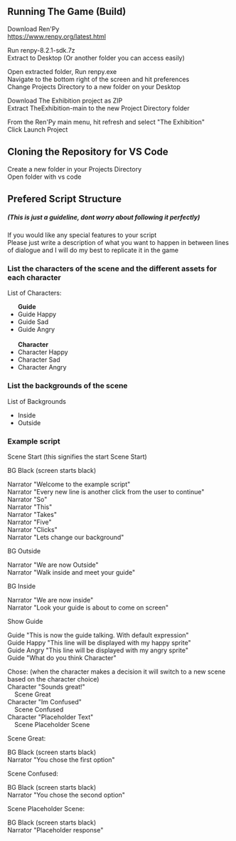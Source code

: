 <h2>Running The Game (Build)</h2>

Download Ren'Py<br />
https://www.renpy.org/latest.html<br />

Run renpy-8.2.1-sdk.7z <br />
Extract to Desktop (Or another folder you can access easily) <br />

Open extracted folder, Run renpy.exe <br />
Navigate to the bottom right of the screen and hit preferences <br />
Change Projects Directory to a new folder on your Desktop <br />

Download The Exhibition project as ZIP <br />
Extract TheExhibition-main to the new Project Directory folder <br />

From the Ren'Py main menu, hit refresh and select "The Exhibition" <br />
Click Launch Project <br />

<h2>Cloning the Repository for VS Code</h2>
Create a new folder in your Projects Directory<br />
Open folder with vs code<br />

<h2>Prefered Script Structure</h2>
<h5>(This is just a guideline, dont worry about following it perfectly)</h5>

If you would like any special features to your script<br />
Please just write a description of what you want to happen in between lines of dialogue and I will do my best to replicate it in the game<br />

<h3>List the characters of the scene and the different assets for each character</h3>

List of Characters: <br />
<ul>
<b>Guide</b>
    <li>Guide Happy</li>
    <li>Guide Sad</li>
    <li>Guide Angry</li>
  <br />
<b>Character</b>
  <li>Character Happy</li>
  <li>Character Sad</li>
  <li>Character Angry</li>
</ul>

<h3>List the backgrounds of the scene</h3>
List of Backgrounds <br />
<ul>
<li>Inside</li>
<li>Outside</li>
</ul>

<h3>Example script</h3>

Scene Start (this signifies the start Scene Start)<br />

BG Black (screen starts black)<br />

Narrator "Welcome to the example script"<br />
Narrator "Every new line is another click from the user to continue"<br />
Narrator "So"<br />
Narrator "This"<br />
Narrator "Takes"<br />
Narrator "Five"<br />
Narrator "Clicks"<br />
Narrator "Lets change our background"<br />

BG Outside<br />

Narrator "We are now Outside"<br />
Narrator "Walk inside and meet your guide"<br />

BG Inside<br />

Narrator "We are now inside"<br />
Narrator "Look your guide is about to come on screen"<br />

Show Guide<br />

Guide "This is now the guide talking. With default expression"<br />
Guide Happy "This line will be displayed with my happy sprite"<br />
Guide Angry "This line will be displayed with my angry sprite"<br />
Guide "What do you think Character"<br />

Chose: (when the character makes a decision it will switch to a new scene based on the character choice) <br />
Character "Sounds great!"<br />
&nbsp;&nbsp;&nbsp;&nbsp;Scene Great<br />
Character "Im Confused"<br />
&nbsp;&nbsp;&nbsp;&nbsp;Scene Confused<br />
Character "Placeholder Text"<br />
&nbsp;&nbsp;&nbsp;&nbsp;Scene Placeholder Scene<br />

Scene Great:<br />

BG Black (screen starts black)<br />
Narrator "You chose the first option"<br />

Scene Confused:<br />

BG Black (screen starts black)<br />
Narrator "You chose the second option"<br />

Scene Placeholder Scene:<br />

BG Black (screen starts black)<br />
Narrator "Placeholder response"<br />
